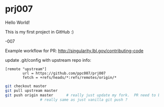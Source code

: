 

# prj007

Hello World!

This is my first project in GitHub :)

-007

Example workflow for PR:
http://singularity.lbl.gov/contributing-code

update .git/config with upstream repo info:
```
[remote "upstream"]
        url = https://github.com/ppc007/prj007
        fetch = +refs/heads/*:refs/remotes/origin/*
```

```bash
git checkout master
git pull upstream master
git push origin master		# really just update my fork.  PR need to be done via web?
				# really same as just vanilla git push ?

```


